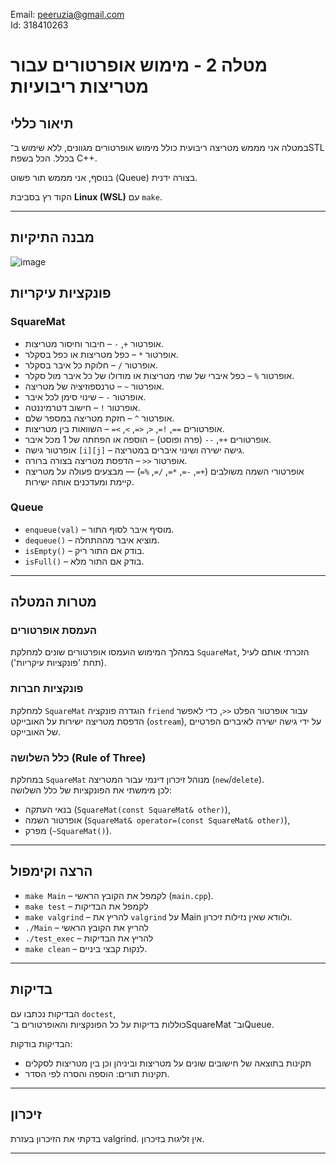 Email: peeruzia@gmail.com  
Id: 318410263

# מטלה 2 - מימוש אופרטורים עבור מטריצות ריבועיות

## תיאור כללי

במטלה אני מממש מטריצה ריבועית כולל מימוש אופרטורים מגוונים, ללא שימוש ב־STL בכלל. הכל בשפת C++.

בנוסף, אני מממש תור פשוט (Queue) בצורה ידנית.

הקוד רץ בסביבת **Linux (WSL)** עם `make`.

---

## מבנה התיקיות

![image](https://github.com/user-attachments/assets/7a5a3299-106a-44b9-a6bf-83e0837a567d)



## פונקציות עיקריות

### SquareMat
- אופרטור `+`, `-` – חיבור וחיסור מטריצות.
- אופרטור `*` – כפל מטריצות או כפל בסקלר.
- אופרטור `/` – חלוקת כל איבר בסקלר.
- אופרטור `%` – כפל איברי של שתי מטריצות או מודולו של כל איבר מול סקלר.
- אופרטור `~` – טרנספוזיציה של מטריצה.
- אופרטור `-` – שינוי סימן לכל איבר.
- אופרטור `!` – חישוב דטרמיננטה.
- אופרטור `^` – חזקת מטריצה במספר שלם.
- אופרטורים `==`, `!=`, `<`, `<=`, `>`, `>=` – השוואות בין מטריצות.
- אופרטורים `++`, `--` (פרה ופוסט) – הוספה או הפחתה של 1 מכל איבר.
- אופרטור גישה `[i][j]` – גישה ישירה ושינוי איברים במטריצה.
- אופרטור `<<` – הדפסת מטריצה בצורה ברורה.
- אופרטורי השמה משולבים (`+=`, `-=`, `*=`, `/=`, `%=`) — מבצעים פעולה על מטריצה קיימת ומעדכנים אותה ישירות.


### Queue
- `enqueue(val)` – מוסיף איבר לסוף התור.
- `dequeue()` – מוציא איבר מההתחלה.
- `isEmpty()` – בודק אם התור ריק.
- `isFull()` – בודק אם התור מלא.

---
## מטרות המטלה

### העמסת אופרטורים
במהלך המימוש הועמסו אופרטורים שונים למחלקת `SquareMat`, הזכרתי אותם לעיל (תחת 'פונקציות עיקריות').

### פונקציות חברות
למחלקת `SquareMat` הוגדרה פונקציה `friend` עבור אופרטור הפלט `<<`, כדי לאפשר הדפסת מטריצה ישירות על האובייקט (`ostream`), על ידי גישה ישירה לאיברים הפרטיים של האובייקט.

### כלל השלושה (Rule of Three)
במחלקת `SquareMat` מנוהל זיכרון דינמי עבור המטריצה (`new`/`delete`).  
לכן מימשתי את הפונקציות של כלל השלושה:
- בנאי העתקה (`SquareMat(const SquareMat& other)`),
- אופרטור השמה (`SquareMat& operator=(const SquareMat& other)`),
- מפרק (`~SquareMat()`).


---

## הרצה וקימפול

- `make Main` – לקמפל את הקובץ הראשי (`main.cpp`).
- `make test` – לקמפל את הבדיקות 
- `make valgrind` – להריץ את `valgrind` על Main ולוודא שאין נזילות זיכרון.
- `./Main` – להריץ את הקובץ הראשי 
- `./test_exec` – להריץ את הבדיקות
- `make clean` – לנקות קבצי ביניים.

---

## בדיקות

הבדיקות נכתבו עם `doctest`,  
כוללות בדיקות על כל הפונקציות והאופרטורים ב־SquareMat וב־Queue.

הבדיקות בודקות:
- תקינות בתוצאה של חישובים שונים על מטריצות וביניהן וכן בין מטריצות לסקלים
- תקינות תורים: הוספה והסרה לפי הסדר.

---

## זיכרון
בדקתי את הזיכרון בעזרת valgrind. אין זליגות בזיכרון.

---
